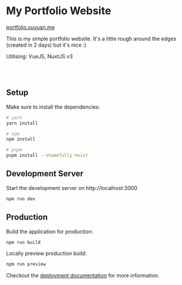 # My Portfolio Website


<a href href="https://portfolio.xuyuan.me/" target="blank">portfolio.xuyuan.me</a>

This is my simple portfolio website. It's a little rough around the edges (created in 2 days) but it's nice :)

Utilising: VueJS, NuxtJS v3

<br/><br/>

## Setup

Make sure to install the dependencies:

```bash
# yarn
yarn install

# npm
npm install

# pnpm
pnpm install --shamefully-hoist
```

## Development Server

Start the development server on http://localhost:3000

```bash
npm run dev
```

## Production

Build the application for production:

```bash
npm run build
```

Locally preview production build:

```bash
npm run preview
```

Checkout the [deployment documentation](https://v3.nuxtjs.org/guide/deploy/presets) for more information.
